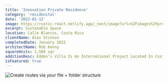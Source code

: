 ```yaml
---
title: 'Innovation Private Residence'
category: 'residenital'
date: '2022-01-12'
image: https://rustic-react.netlify.app/_next/image?url=%2Fimages%2Fprojects%2Fchobham-manor-masterplan%2F1.jpg&w=1200&q=75
excerpt: Suitanable Space
location: Calle Blancos, Costa Rica
clientName: Alex Stinson
completedDate: January 2022
architectName: Rob Kenny
squareUnits: 1,560 sqr
additionDesc: Edden’s Villa Is An International Project Located In Costa Rica. It Has Various Different Levels, Whom Are Embedded Into The Unevenness Of The Terrain. This Project Seeks To Integrate Passive Strategies For Energy Saving, Such As The Inclusion Of As Much Natural Light As Possible As Well As Having Green Roofs With Lots Of Vegetation In Them. <br/> The Geometry Of This House Combines Design With Nature Into The Structure Of The House, Which Makes It Unique Amongst Other Neighboring Places.
isFeatured: true
---
```


![Create routes via your file + folder structure](1.jpg)
